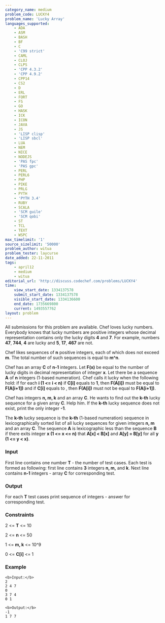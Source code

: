 ```yaml
---
category_name: medium
problem_code: LUCKY4
problem_name: 'Lucky Array'
languages_supported:
    - ADA
    - ASM
    - BASH
    - BF
    - C
    - 'C99 strict'
    - CAML
    - CLOJ
    - CLPS
    - 'CPP 4.3.2'
    - 'CPP 4.9.2'
    - CPP14
    - CS2
    - D
    - ERL
    - FORT
    - FS
    - GO
    - HASK
    - ICK
    - ICON
    - JAVA
    - JS
    - 'LISP clisp'
    - 'LISP sbcl'
    - LUA
    - NEM
    - NICE
    - NODEJS
    - 'PAS fpc'
    - 'PAS gpc'
    - PERL
    - PERL6
    - PHP
    - PIKE
    - PRLG
    - PYTH
    - 'PYTH 3.4'
    - RUBY
    - SCALA
    - 'SCM guile'
    - 'SCM qobi'
    - ST
    - TCL
    - TEXT
    - WSPC
max_timelimit: '1'
source_sizelimit: '50000'
problem_author: witua
problem_tester: laycurse
date_added: 22-11-2011
tags:
    - april12
    - medium
    - witua
editorial_url: 'http://discuss.codechef.com/problems/LUCKY4'
time:
    view_start_date: 1334137578
    submit_start_date: 1334137578
    visible_start_date: 1334136600
    end_date: 1735669800
    current: 1493557762
layout: problem
---
```

All submissions for this problem are available. Chef loves lucky numbers. Everybody knows that lucky numbers are positive integers whose decimal representation contains only the lucky digits **4** and **7**. For example, numbers **47**, **744**, **4** are lucky and **5**, **17**, **467** are not.

 Chef likes sequences of **n** positive integers, each of which does not exceed **m**. The total number of such sequences is equal to **m^n**.

 Chef has an array **C** of **n-1** integers. Let **F(x)** be equal to the number of lucky digits in decimal representation of integer **x**. Let there be a sequence **A** of **n** integers (1-based numeration). Chef calls it lucky when the following hold: if for each **i (1 <= i < n)** if **C\[i\]** equals to **1**, then **F(A\[i\])** must be equal to **F(A\[i+1\])** and if **C\[i\]** equals to , then **F(A\[i\])** must not be equal to **F(A\[i+1\])**.

 Chef has integers **n, m, k** and an array **C**. He wants to find out the **k-th** lucky sequence for a given array **C**. Help him. If the **k-th** lucky sequence does not exist, print the only integer **-1**.

 The **k-th** lucky sequence is the **k-th** (1-based numeration) sequence in lexicographically sorted list of all lucky sequences for given integers **n, m** and an array **C**. The sequence **A** is lexicographic less than the sequence **B** if there exits integer **x (1 <= x <= n)** that **A\[x\] < B\[x\]** and **A\[y\] = B\[y\]** for all **y (1 <= y < x)**.

### Input

First line contains one number **T** - the number of test cases. Each test is formed as following: first line contains **3** integers **n, m,** and **k**. Next line contains **n-1** integers - array **C** for corresponding test.

### Output

For each **T** test cases print sequence of integers - answer for corresponding test.

### Constraints

2 <= **T** <= 10

2 <= **n** <= 50

1 <= **m, k** <= 10^9

0 <= **C\[i\]** <= 1

### Example

```
<b>Input:</b>
2
2 4 7
0
3 7 4
0 1

<b>Output:</b>
-1
1 7 7
```